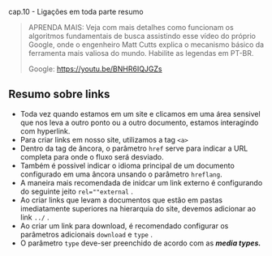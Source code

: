 cap.10 - Ligações em toda parte resumo

> APRENDA MAIS: Veja com mais detalhes como funcionam os algoritmos fundamentais de busca assistindo esse vídeo do próprio Google, onde o engenheiro Matt Cutts explica o mecanismo básico da ferramenta mais valiosa do mundo. Habilite as legendas em PT-BR.
> 
> Google: https://youtu.be/BNHR6IQJGZs

## Resumo sobre links

- Toda vez quando estamos em um site e clicamos em uma área sensivel que nos leva a outro ponto ou a outro documento, estamos interagindo com hyperlink.
- Para criar links em nosso site, utilizamos a tag `<a>`
- Dentro da tag de âncora, o parâmetro `href` serve para indicar a URL completa para onde o fluxo será desviado.
- Também é possivel indicar o idioma principal de um documento configurado em uma âncora unsando o parâmetro `hreflang`.
- A maneira mais recomendada de inidcar um link externo é configurando do seguinte jeito `rel=""external` .
- Ao criar links que levam a documentos que estão em pastas imediatamente superiores na hierarquia do site, devemos adicionar ao link `../` .
- Ao criar um link para download, é recomendado configurar os parâmetros adicionais `download` e `type` .
- O parâmetro `type` deve-ser preenchido de acordo com as ***media types.***